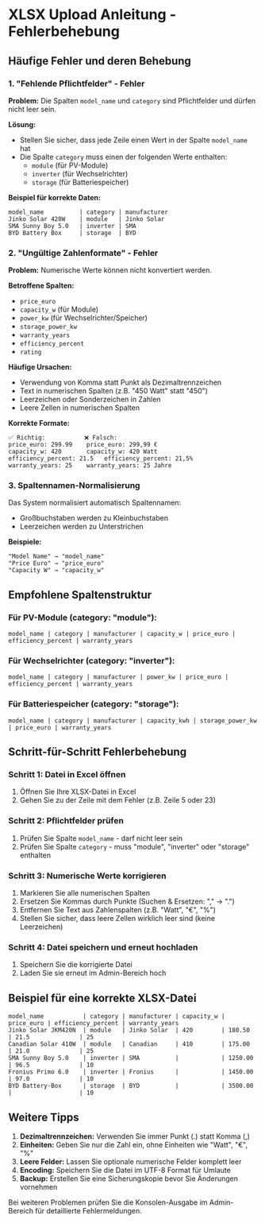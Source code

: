 # XLSX Upload Anleitung - Fehlerbehebung

## Häufige Fehler und deren Behebung

### 1. "Fehlende Pflichtfelder" - Fehler

**Problem:** Die Spalten `model_name` und `category` sind Pflichtfelder und dürfen nicht leer sein.

**Lösung:**
- Stellen Sie sicher, dass jede Zeile einen Wert in der Spalte `model_name` hat
- Die Spalte `category` muss einen der folgenden Werte enthalten:
  - `module` (für PV-Module)
  - `inverter` (für Wechselrichter)  
  - `storage` (für Batteriespeicher)

**Beispiel für korrekte Daten:**
```
model_name          | category | manufacturer
Jinko Solar 420W    | module   | Jinko Solar
SMA Sunny Boy 5.0   | inverter | SMA
BYD Battery Box     | storage  | BYD
```

### 2. "Ungültige Zahlenformate" - Fehler

**Problem:** Numerische Werte können nicht konvertiert werden.

**Betroffene Spalten:**
- `price_euro`
- `capacity_w` (für Module)
- `power_kw` (für Wechselrichter/Speicher)
- `storage_power_kw`
- `warranty_years`
- `efficiency_percent`
- `rating`

**Häufige Ursachen:**
- Verwendung von Komma statt Punkt als Dezimaltrennzeichen
- Text in numerischen Spalten (z.B. "450 Watt" statt "450")
- Leerzeichen oder Sonderzeichen in Zahlen
- Leere Zellen in numerischen Spalten

**Korrekte Formate:**
```
✅ Richtig:           ❌ Falsch:
price_euro: 299.99    price_euro: 299,99 €
capacity_w: 420       capacity_w: 420 Watt
efficiency_percent: 21.5   efficiency_percent: 21,5%
warranty_years: 25    warranty_years: 25 Jahre
```

### 3. Spaltennamen-Normalisierung

Das System normalisiert automatisch Spaltennamen:
- Großbuchstaben werden zu Kleinbuchstaben
- Leerzeichen werden zu Unterstrichen

**Beispiele:**
```
"Model Name" → "model_name"
"Price Euro" → "price_euro"
"Capacity W" → "capacity_w"
```

## Empfohlene Spaltenstruktur

### Für PV-Module (category: "module"):
```
model_name | category | manufacturer | capacity_w | price_euro | efficiency_percent | warranty_years
```

### Für Wechselrichter (category: "inverter"):
```
model_name | category | manufacturer | power_kw | price_euro | efficiency_percent | warranty_years
```

### Für Batteriespeicher (category: "storage"):
```
model_name | category | manufacturer | capacity_kwh | storage_power_kw | price_euro | warranty_years
```

## Schritt-für-Schritt Fehlerbehebung

### Schritt 1: Datei in Excel öffnen
1. Öffnen Sie Ihre XLSX-Datei in Excel
2. Gehen Sie zu der Zeile mit dem Fehler (z.B. Zeile 5 oder 23)

### Schritt 2: Pflichtfelder prüfen
1. Prüfen Sie Spalte `model_name` - darf nicht leer sein
2. Prüfen Sie Spalte `category` - muss "module", "inverter" oder "storage" enthalten

### Schritt 3: Numerische Werte korrigieren
1. Markieren Sie alle numerischen Spalten
2. Ersetzen Sie Kommas durch Punkte (Suchen & Ersetzen: "," → ".")
3. Entfernen Sie Text aus Zahlenspalten (z.B. "Watt", "€", "%")
4. Stellen Sie sicher, dass leere Zellen wirklich leer sind (keine Leerzeichen)

### Schritt 4: Datei speichern und erneut hochladen
1. Speichern Sie die korrigierte Datei
2. Laden Sie sie erneut im Admin-Bereich hoch

## Beispiel für eine korrekte XLSX-Datei

```
model_name           | category | manufacturer | capacity_w | price_euro | efficiency_percent | warranty_years
Jinko Solar JKM420N  | module   | Jinko Solar  | 420        | 180.50     | 21.5              | 25
Canadian Solar 410W  | module   | Canadian     | 410        | 175.00     | 21.0              | 25
SMA Sunny Boy 5.0    | inverter | SMA          |            | 1250.00    | 96.5              | 10
Fronius Primo 6.0    | inverter | Fronius      |            | 1450.00    | 97.0              | 10
BYD Battery-Box      | storage  | BYD          |            | 3500.00    |                   | 10
```

## Weitere Tipps

1. **Dezimaltrennzeichen:** Verwenden Sie immer Punkt (.) statt Komma (,)
2. **Einheiten:** Geben Sie nur die Zahl ein, ohne Einheiten wie "Watt", "€", "%"
3. **Leere Felder:** Lassen Sie optionale numerische Felder komplett leer
4. **Encoding:** Speichern Sie die Datei im UTF-8 Format für Umlaute
5. **Backup:** Erstellen Sie eine Sicherungskopie bevor Sie Änderungen vornehmen

Bei weiteren Problemen prüfen Sie die Konsolen-Ausgabe im Admin-Bereich für detaillierte Fehlermeldungen.